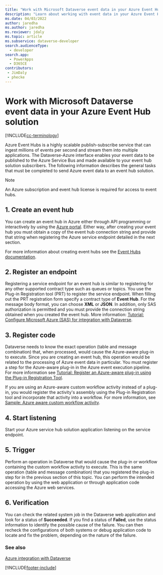 ```yaml
---
title: "Work with Microsoft Dataverse event data in your Azure Event Hub solution (Dataverse) | Microsoft Docs"
description: "Learn about working with event data in your Azure Event Hub solution."
ms.date: 04/03/2022
author: jaredha
ms.author: jaredha
ms.reviewer: jdaly
ms.topic: article
ms.subservice: dataverse-developer
search.audienceType: 
  - developer
search.app: 
  - PowerApps
  - D365CE
contributors:
 - JimDaly
 - phecke
---
```


# Work with Microsoft Dataverse event data in your Azure Event Hub solution

[!INCLUDE[cc-terminology](includes/cc-terminology.md)]

Azure Event Hubs is a highly scalable publish-subscribe service that can ingest millions of events per second and stream them into multiple applications. The Dataverse-Azure interface enables your event data to be published to the Azure Service Bus and made available to your event hub solution subscribers. The following information describes the general tasks that must be completed to send Azure event data to an event hub solution.  
  
> [!NOTE]
> An Azure subscription and event hub license is required for access to event hubs.
  
## 1. Create an event hub

You can create an event hub in Azure either through API programming  or interactively by using the [Azure portal](https://portal.azure.com/). Either way, after creating your event hub you must obtain a copy of the event hub connection string and provide that string when registering the Azure service endpoint detailed in the next section.  

For more information about creating event hubs see the [Event Hubs documentation](/azure/event-hubs/).
  
## 2. Register an endpoint

Registering a service endpoint for an event hub is similar to registering for any other supported contract type such as queues or topics. You use the Plug-in Registration tool (PRT) to register the service endpoint.  When filling out the PRT registration form specify a contract type of **Event Hub**. For the message body format, you can choose **XML** or **JSON**. In addition, only SAS authorization is permitted and you must provide the connection string obtained when you created the event hub. More information: [Tutorial: Configure Microsoft Azure (SAS) for integration with Dataverse](walkthrough-configure-azure-sas-integration.md).  
  
## 3. Register code

Dataverse needs to know the exact operation (table and message combination) that, when processed, would cause the Azure-aware plug-in to execute. Since you are creating an event hub, this operation would be related to the processing of Azure event data in particular. You must register a step for the Azure-aware plug-in in the Azure event execution pipeline.  For more information see  [Tutorial: Register an Azure-aware plug-in using the Plug-in Registration Tool](walkthrough-register-azure-aware-plug-in-using-plug-in-registration-tool.md).  

If you are using an Azure-aware custom workflow activity instead of a plug-in, you would register the activity's assembly using the Plug-in Registration tool and incorporate that activity into a workflow. For more information, see [Sample: Azure aware custom workflow activity](/dynamics365/customer-engagement/developer/sample-azure-aware-custom-workflow-activity).
  
## 4. Start listening

Start your Azure service hub solution application listening on the service endpoint.  
  
## 5. Trigger

Perform an operation in Dataverse that would cause the plug-in or workflow containing the custom workflow activity to execute. This is the same operation (table and message combination) that you registered the plug-in step for in the previous section of this topic. You can perform the intended operation by using the web application or through application code accessing the Azure web services.  
  
## 6. Verification

You can check the related system job in the Dataverse web application and look for a status of **Succeeded**. If you find a status of **Failed**, use the status information to identify the possible cause of the failure. You can then recheck the configurations of both systems or debug application code to locate and fix the problem, depending on the nature of the failure.  
  
### See also

[Azure integration with Dataverse](azure-integration.md)

[!INCLUDE[footer-include](../../includes/footer-banner.md)]
